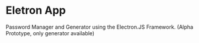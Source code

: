 # Eletron App
Password Manager and Generator using the Electron.JS Framework. (Alpha Prototype, only generator available) 
